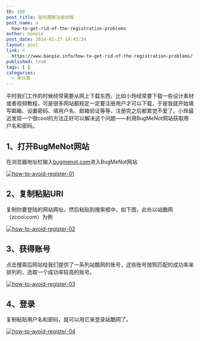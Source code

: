 ```yaml
---
ID: 100
post_title: 如何摆脱注册烦恼
post_name: >
  how-to-get-rid-of-the-registration-problems
author: banpie
post_date: 2014-01-27 18:45:34
layout: post
link: >
  https://www.banpie.info/how-to-get-rid-of-the-registration-problems/
published: true
tags: [ ]
categories:
  - 未分类
---
```

平时我们工作的时候经常需要从网上下载东西，比如小玲经常要下载一些设计素材或者视频教程，可是很多网站都规定一定要注册用户才可以下载，于是我就开始填写邮箱、设置密码、填用户名、邮箱验证等等，注册完之后都累觉不爱了。小玲最近发现一个很cool的方法正好可以解决这个问题——利用BugMeNot网站获取用户名和密码。

## 1、打开BugMeNot网站

在浏览器地址栏输入[bugmenot.com][1]进入BugMeNot网站

[![how-to-avoid-register-01][2]][2]

## 2、复制粘贴URl

复制你要登陆的网站网址，然后粘贴到搜索框中，如下图，此处以站酷网（zcool.com）为例

[![how-to-avoid-register-02][3]][3]

## 3、获得账号

点击搜索后网站给我们提供了一系列站酷网的账号，这些账号按照匹配的成功率来排列的，选取一个成功率较高的账号。

[![how-to-avoid-register-03][4]][4]

## 4、登录

复制粘贴用户名和密码，就可以用它来登录站酷网了。

[![how-to-avoid-register-04][5]][5]

 [1]: http://bugmenot.com/
 [2]: http://7arnhx.com1.z0.glb.clouddn.com/wp-content/uploads/2014/01/how-to-avoid-register-01.jpg
 [3]: http://7arnhx.com1.z0.glb.clouddn.com/wp-content/uploads/2014/01/how-to-avoid-register-02.jpg
 [4]: http://7arnhx.com1.z0.glb.clouddn.com/wp-content/uploads/2014/01/how-to-avoid-register-03.jpg
 [5]: http://7arnhx.com1.z0.glb.clouddn.com/wp-content/uploads/2014/01/how-to-avoid-register-04.jpg